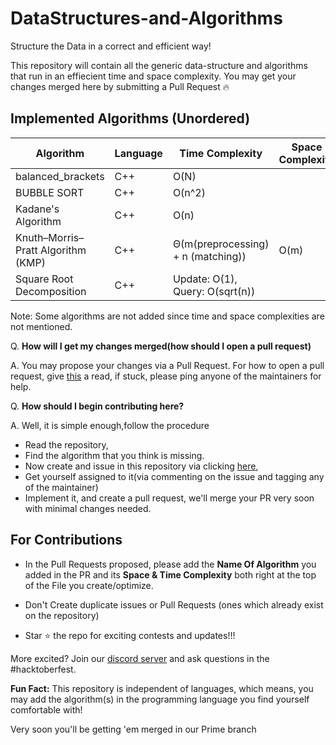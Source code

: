# DataStructures-and-Algorithms
Structure the Data in a correct and efficient way!

This repository will contain all the generic data-structure and algorithms that run in an effiecient time and space complexity. 
You may get your changes merged here by submitting a Pull Request :fire:

## Implemented Algorithms (Unordered)
| Algorithm                          | Language | Time Complexity                    | Space Complexity |
|------------------------------------|----------|------------------------------------|------------------|
| balanced_brackets                  | C++      | O(N)                               |                  |
| BUBBLE SORT                        | C++      | O(n^2)                             |                  |
| Kadane's Algorithm                 | C++      | O(n)                               |                  |
| Knuth–Morris–Pratt Algorithm (KMP) | C++      | Θ(m(preprocessing) + n (matching)) | O(m)             |
| Square Root Decomposition          | C++      | Update: O(1), Query: O(sqrt(n))    |                  |

Note: Some algorithms are not added since time and space complexities are not mentioned.

Q. **How will I get my changes merged(how should I open a pull request)**

A. You may propose your changes via a Pull Request. For how to open a pull request, give [this](https://opensource.com/article/19/7/create-pull-request-github) a read, if stuck, please ping anyone of the maintainers for help.

Q. **How should I begin contributing here?**

A. Well, it is simple enough,follow the procedure
   * Read the repository, 
   * Find the algorithm that you think is missing. 
   * Now create and issue in this repository via clicking [here](https://github.com/hacktoberfest2k20/DataStructures-and-Algorithms/issues/new), 
   * Get yourself assigned to it(via commenting on the issue and tagging any of the maintainer)
   * Implement it, and create a pull request, we'll merge your PR very soon with minimal changes needed.
 
 ## For Contributions
 * In the Pull Requests proposed, please add the **Name Of Algorithm** you added in the PR and its **Space & Time Complexity** both right at the top of the File you  create/optimize.
 * Don't Create duplicate issues or Pull Requests (ones which already exist on the repository)

* Star :star: the repo for exciting contests and updates!!!

More excited? Join our [discord server](https://discord.gg/4XRsmx) and ask questions in the #hacktoberfest.

**Fun Fact:** This repository is independent of languages, which means, you may add the algorithm(s) in the programming language you find yourself comfortable with!
   
 Very soon you'll be getting 'em merged in our Prime branch  
